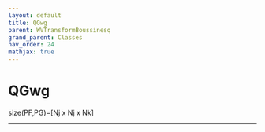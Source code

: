 ```yaml
---
layout: default
title: QGwg
parent: WVTransformBoussinesq
grand_parent: Classes
nav_order: 24
mathjax: true
---
```


#  QGwg

size(PF,PG)=[Nj x Nj x Nk]


---

